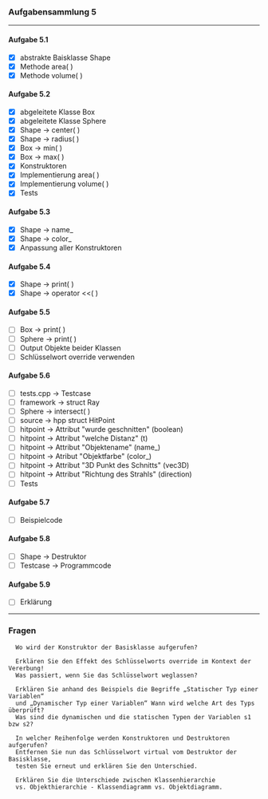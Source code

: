 ### Aufgabensammlung 5

---

#### Aufgabe 5.1
  - [x] abstrakte Baisklasse Shape
  - [x] Methode area( )
  - [x] Methode volume( )

#### Aufgabe 5.2
  - [x] abgeleitete Klasse Box
  - [x] abgeleitete Klasse Sphere
  - [x] Shape -> center( )
  - [x] Shape -> radius( )
  - [x] Box -> min( )
  - [x] Box -> max( )
  - [x] Konstruktoren
  - [x] Implementierung area( )
  - [x] Implementierung volume( )
  - [x] Tests

#### Aufgabe 5.3
  - [x] Shape -> name_
  - [x] Shape -> color_
  - [x] Anpassung aller Konstruktoren
 
#### Aufgabe 5.4
  - [x] Shape -> print( )
  - [x] Shape -> operator <<( )

#### Aufgabe 5.5
  - [ ] Box -> print( )
  - [ ] Sphere -> print( )
  - [ ] Output Objekte beider Klassen
  - [ ] Schlüsselwort override verwenden

#### Aufgabe 5.6
  - [ ] tests.cpp -> Testcase
  - [ ] framework -> struct Ray
  - [ ] Sphere -> intersect( )
  - [ ] source -> hpp struct HitPoint
  - [ ] hitpoint -> Attribut "wurde geschnitten" (boolean)
  - [ ] hitpoint -> Attribut "welche Distanz" (t)
  - [ ] hitpoint -> Attribut "Objektename" (name_)
  - [ ] hitpoint -> Atribut "Objektfarbe" (color_)
  - [ ] hitpoint -> Attribut "3D Punkt des Schnitts" (vec3D)
  - [ ] hitpoint -> Attribut "Richtung des Strahls" (direction)
  - [ ] Tests

#### Aufgabe 5.7
  - [ ] Beispielcode

#### Aufgabe 5.8
  - [ ] Shape -> Destruktor
  - [ ] Testcase -> Programmcode

#### Aufgabe 5.9
  - [ ] Erklärung

---

### Fragen

      Wo wird der Konstruktor der Basisklasse aufgerufen?  

      Erklären Sie den Effekt des Schlüsselworts override im Kontext der Vererbung! 
      Was passiert, wenn Sie das Schlüsselwort weglassen?  

      Erklären Sie anhand des Beispiels die Begriffe „Statischer Typ einer Variablen“ 
      und „Dynamischer Typ einer Variablen“ Wann wird welche Art des Typs überprüft?
      Was sind die dynamischen und die statischen Typen der Variablen s1 bzw s2?  

      In welcher Reihenfolge werden Konstruktoren und Destruktoren aufgerufen? 
      Entfernen Sie nun das Schlüsselwort virtual vom Destruktor der Basisklasse, 
      testen Sie erneut und erklären Sie den Unterschied.  

      Erklären Sie die Unterschiede zwischen Klassenhierarchie 
      vs. Objekthierarchie - Klassendiagramm vs. Objektdiagramm.